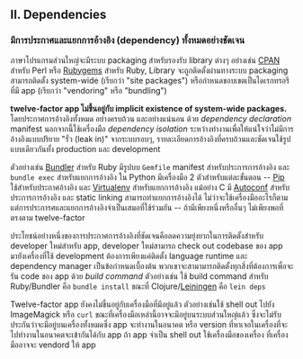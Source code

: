 ## II. Dependencies
### มีการประกาศและแยกการอ้างอิง (dependency) ทั้งหมดอย่างชัดเจน

ภาษาโปรแกรมส่วนใหญ่จะมีระบบ packaging สำหรับรองรับ library ต่างๆ อย่างเช่น [CPAN](http://www.cpan.org/) สำหรับ Perl หรือ [Rubygems](http://rubygems.org/) สำหรับ Ruby, Library จะถูกติดตั้งผ่านทางระบบ packaging สามารถติดตั้ง system-wide (เรียกว่า "site packages") หรือกำหนดขอบเขตเป็นไดเรกทรอรีที่มี app (เรียกว่า "vendoring" หรือ "bundling")

**twelve-factor app ไม่ขึ้นอยู่กับ implicit existence of system-wide packages.** โดยประกาศการอ้างอิงทั้งหมด อย่างครบถ้วน และอย่างแน่นอน ด้วย *dependency declaration* manifest นอกจากนี้ใช้เครื่องมือ *dependency isolation* ระหว่างทำงานเพื่อให้แน่ใจว่าไม่มีการอ้างอิงแบบปริยาย "รั่ว (leak in)" จากระบบรอบๆ, รายละเอียดการอ้างอิงที่ครบถ้วนและชัดเจนใช้รูปแบบเดียวกันทั้ง production และ development

ตัวอย่างเช่น [Bundler](https://bundler.io/) สำหรับ Ruby มีรูปบบ `Gemfile` manifest สำหรับประการการอ้างอิง และ `bundle exec` สำหรับแยกการอ้างอิง ใน Python มีเครื่องมือ 2 ตัวสำหรับแต่ละขั้นตอน -- [Pip](http://www.pip-installer.org/en/latest/) ใช้สำหรับประกาศอ้างอิง และ [Virtualenv](http://www.virtualenv.org/en/latest/) สำหรับแยกการอ้างอิง แม้อย่าง C มี [Autoconf](http://www.gnu.org/s/autoconf/) สำหรับประการการอ้างอิง และ static linking สามารถทำแยกการอ้างอิงได้ ไม่ว่าจะใช้เครื่องมืออะไรก็ตามแต่การประการศและแยกการอ้างอิงจำเป็นเสมอที่ใช้ร่วมกัน -- ถ้ามีเพียงหนึ่งหรืออื่นๆ ไม่เพียงพอที่ตรงตาม twelve-factor

ประโยชน์อย่างหนึ่งของการประกาศการอ้างอิงที่ชัดเจนคือลดความยุ่งยากในการติดตั้งสำหรับ developer ใหม่สำหรับ app, developer ใหม่สามารถ check out codebase ของ app มายังเครื่องที่ใช้ development ต้องการเพียงแค่ติดตั้ง language runtime และ dependency manager เป็นข้อกำหนดเบื้องต้น พวกเขาจะสามามารถติดตั้งทุกสิ่งที่ต้องการเพื่อจะรัน code ของ app ด้วย *build command* ตัวอย่างเช่น ใช้ build command สำหรับ Ruby/Bundler คือ `bundle install` ขณะที่ Clojure/[Leiningen](https://github.com/technomancy/leiningen#readme) คือ `lein deps`

Twelve-factor app ยังคงไม่ขึ้นอยู่กับเครื่องมือที่มีอยู่แล้ว ตัวอย่างเช่นใช้ shell out ไปยัง ImageMagick หรือ `curl` ขณะที่เครื่องมือเหล่านี้อาจจะมีอยู่บนระบบส่วนใหญ่แล้ว ซึ่งจะไม่รับประกันว่าจะมีอยู่บนเครื่องทั้งหมดซึ่ง app จะทำงานในอนาคต หรือ version ที่หาเจอในเครื่องที่จะไปทำงานในอนาคตจะเข้ากันได้กับ app ถ้า app จำเป็น shell out ใช้เครื่องมือของเครื่อง ที่เครื่องมืออาจจะ vendord ให้ app
